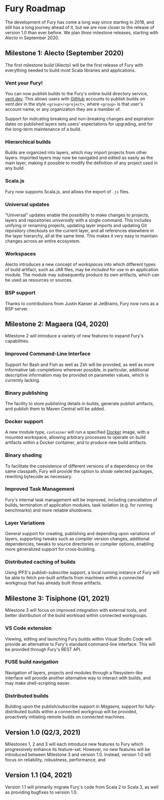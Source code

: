 # Fury Roadmap

The development of Fury has come a long way since starting in 2018, and still has a long journey ahead of it,
but we are now closer to the release of version 1.0 than ever before. We plan _three_ milestone releases,
starting with _Alecto_ in September 2020.

## Milestone 1: Alecto (September 2020)

The first milestone build (Alecto) will be the first release of Fury with everything needed to build most Scala
libraries and applications.

### Vent your Fury!

You can now publish builds to the Fury's online build directory service, [vent.dev](https://vent.dev/). This
allows users with [GitHub](https://github.com) accounts to publish builds on _vent.dev_ in the style
`<group>/<project>`, where `<group>` is that user's account name, or any organization they are a member of.

Support for indicating breaking and non-breaking changes and expiration dates on published layers sets users'
expectations for upgrading, and for the long-term maintenance of a build.

### Hierarchical builds

Builds are organized into layers, which may import projects from other layers. Imported layers may now be
navigated and edited as easily as the main layer, making it possible to modify the definition of any project
used in any build.

### Scala.js

Fury now supports Scala.js, and allows the export of `.js` files.

### Universal updates

"Universal" updates enable the possibility to make changes to projects, layers and repositories _universally_
with a single command. This includes unifying or renaming projects, updating layer imports and updating Git
repository checkouts on the current layer, and all references elsewhere in the layer hierarchy, all at the same
time. This makes it very easy to maintain changes across an entire ecosystem.

### Workspaces

Alecto introduces a new concept of _workspaces_ into which different types of build artifact, such as JAR files,
may be _included_ for use in an application module. The module may subsequently produce its own artifacts, which
can be used as resources or sources.

### BSP support

Thanks to contributions from Justin Kaeser at JetBrains, Fury now runs as a BSP server.

## Milestone 2: Magaera (Q4, 2020)

Milestone 2 will introduce a variety of new features to expand Fury's capabilities.

### Improved Command-Line Interface

Support for Bash and Fish as well as Zsh will be provided, as well as more informative tab-completions wherever
possible, in particular, additional descriptive information may be provided on parameter values, which is
currently lacking.

### Binary publishing

The facility to store publishing details in builds, generate publish artifacts, and publish them to Maven
Central will be added.

### Docker support

A new module type, `container` will run a specified [Docker](https://docker.com/) image, with a mounted
workspace, allowing arbitrary processes to operate on build artifacts within a Docker container, and to produce
new build artifacts.

### Binary shading

To facilitate the coexistence of different versions of a dependency on the same classpath, Fury will provide the
option to _shade_ selected packages, rewriting bytecode as necessary.

### Improved Task Management

Fury's internal task management will be improved, including cancellation of builds, termination of
application modules, task isolation (e.g. for running benchmarks) and more reliable shutdowns.

### Layer Variations

General support for creating, publishing and depending upon variations of layers, supporting tweaks such as
compiler version changes, additional dependencies, tweaks to source directories or compiler options, enabling
more generalized support for cross-building.

### Distributed caching of builds

Using IPFS's publish-subscribe support, a local running instance of Fury will be able to fetch pre-built
artifacts from machines within a connected workgroup that has already built those artifacts.

## Milestone 3: Tisiphone (Q1, 2021)

Milestone 3 will focus on improved integration with external tools, and better distribution of the build
workload within connected workgroups.

### VS Code extension

Viewing, editing and launching Fury builds within Visual Studio Code will provide an alternative to Fury's
standard command-line interface. This will be provided through Fury's REST API.

### FUSE build navigation

Navigation of layers, projects and modules through a filesystem-like interface will provide another alternative
way to interact with builds, and may make shell-scripting easier.

### Distributed builds

Building upon the publish/subscribe support in _Magaera_, support for fully-distributed builds within a
connected workgroup will be provided, proactively initiating remote builds on connected machines.

## Version 1.0 (Q2/3, 2021)

Milestones 1, 2 and 3 will each introduce new features to Fury which progressively enhance its feature-set.
However, no new features will be introduced between Milestone 3 and version 1.0. Instead, version 1.0 will
focus on reliability, robustness, performance, and 

## Version 1.1 (Q4, 2021)

Version 1.1 will primarily migrate Fury's code from Scala 2 to Scala 3, as well as providing bugfixes to
version 1.0.